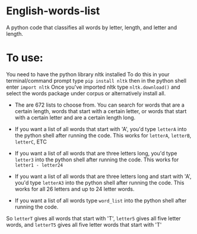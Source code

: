 # English-words-list
A python code that classifies all words by letter, length, and letter and length.
# To use:
You need to have the python library nltk installed
To do this in your terminal/command prompt type
`pip install nltk`
then in the python shell enter `import nltk` 
Once you've imported nltk type `nltk.download()` and select the words package under corpus or alternatively install all.

 + The are 672 lists to choose from. You can search for words that are a certain length, words that start with a certain letter, or words that start with a certain letter and are a certain length long.

 + If you want a list of all words that start with 'A', you'd type `letterA` into the python shell after running the code. This works for `letterA`, `letterB`, `letterC`, ETC

 + If you want a list of all words that are three letters long, you'd type `letter3` into the python shell after running the code. This works for `letter1 - letter24`

 + If you want a list of all words that are three letters long and start with 'A', you'd type `letterA3` into the python shell after running the code. This works for all 26 letters and up to 24 letter words. 

+ If you want a list of all words type `word_list` into the python shell after running the code.

So `letterT` gives all words that start with 'T', `letter5` gives all five letter words, and `letterT5` gives all five letter words that start with 'T'
